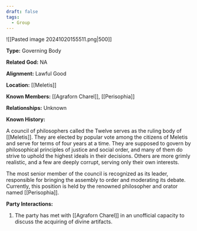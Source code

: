 ```yaml
---
draft: false
tags:
  - Group
---
```

![[Pasted image 20241020155511.png|500]]

**Type:** Governing Body

**Related God:** NA

**Alignment:** Lawful Good

**Location:** [[Meletis]]

**Known Members:** [[Agraforn Charel]], [[Perisophia]]

**Relationships:** Unknown

**Known History:** 

A council of philosophers called the Twelve serves as the ruling body of [[Meletis]]. They are elected by popular vote among the citizens of Meletis and serve for terms of four years at a time. They are supposed to govern by philosophical principles of justice and social order, and many of them do strive to uphold the highest ideals in their decisions. Others are more grimly realistic, and a few are deeply corrupt, serving only their own interests. 

The most senior member of the council is recognized as its leader, responsible for bringing the assembly to order and moderating its debate. Currently, this position is held by the renowned philosopher and orator named [[Perisophia]].

**Party Interactions:** 

1. The party has met with [[Agraforn Charel]] in an unofficial capacity to discuss the acquiring of divine artifacts. 
